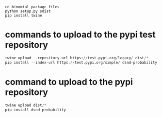 ```
cd binomial_package_files
python setup.py sdist
pip install twine
```

# commands to upload to the pypi test repository
```python
twine upload --repository-url https://test.pypi.org/legacy/ dist/*
pip install --index-url https://test.pypi.org/simple/ dsnd-probability
```

# command to upload to the pypi repository
```python
twine upload dist/*
pip install dsnd-probability
```
